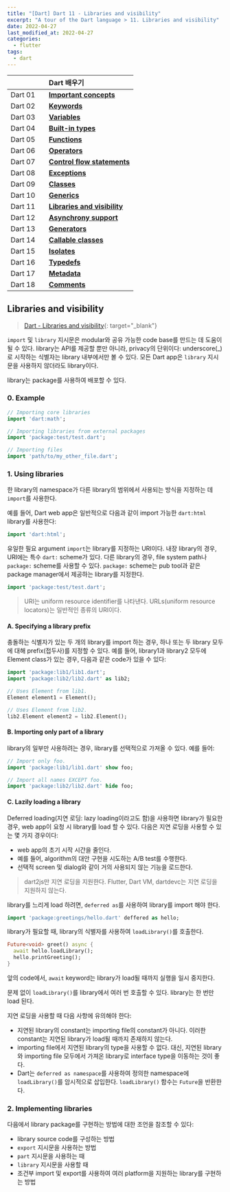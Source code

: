 ```yaml
---
title: "[Dart] Dart 11 - Libraries and visibility"
excerpt: "A tour of the Dart language > 11. Libraries and visibility"
date: 2022-04-27
last_modified_at: 2022-04-27
categories:
  - flutter
tags:
  - dart
---
```


|||Dart 배우기|
|:---:|:---:|:---|
|Dart 01||**[Important concepts](https://burningfalls.github.io/flutter/dart01-important-concepts/)**|
|Dart 02||**[Keywords](https://burningfalls.github.io/flutter/dart02-keywords/)**|
|Dart 03||**[Variables](https://burningfalls.github.io/flutter/dart03-variables/)**|
|Dart 04||**[Built-in types](https://burningfalls.github.io/flutter/dart04-built-in-types/)**|
|Dart 05||**[Functions](https://burningfalls.github.io/flutter/dart05-functions/)**|
|Dart 06||**[Operators](https://burningfalls.github.io/flutter/dart06-operators/)**|
|Dart 07||**[Control flow statements](https://burningfalls.github.io/flutter/dart07-control-flow-statements/)**|
|Dart 08||**[Exceptions](https://burningfalls.github.io/flutter/dart08-exceptions/)**|
|Dart 09||**[Classes](https://burningfalls.github.io/flutter/dart09-classes/)**|
|Dart 10||**[Generics](https://burningfalls.github.io/flutter/dart10-generics/)**|
|Dart 11||**[Libraries and visibility](https://burningfalls.github.io/flutter/dart11-libraries-and-visibility/)**|
|Dart 12||**[Asynchrony support](https://burningfalls.github.io/flutter/dart12-asynchrony-support/)**|
|Dart 13||**[Generators](https://burningfalls.github.io/flutter/dart13-generators/)**|
|Dart 14||**[Callable classes](https://burningfalls.github.io/flutter/dart14-callable-classes/)**|
|Dart 15||**[Isolates](https://burningfalls.github.io/flutter/dart15-isolates/)**|
|Dart 16||**[Typedefs](https://burningfalls.github.io/flutter/dart16-typedefs/)**|
|Dart 17||**[Metadata](https://burningfalls.github.io/flutter/dart17-metadata/)**|
|Dart 18||**[Comments](https://burningfalls.github.io/flutter/dart18-comments/)**|

## Libraries and visibility

> [Dart - Libraries and visibility](https://dart.dev/guides/language/language-tour#libraries-and-visibility){: target="_blank"}

`import` 및 `library` 지시문은 modular와 공유 가능한 code base를 만드는 데 도움이 될 수 있다. library는 API를 제공할 뿐만 아니라, privacy의 단위이다: underscore(_)로 시작하는 식별자는 library 내부에서만 볼 수 있다. 모든 Dart app은 `library` 지시문을 사용하지 않더라도 library이다.

library는 package를 사용하여 배포할 수 있다.

### 0. Example

```dart
// Importing core libraries
import 'dart:math';

// Importing libraries from external packages
import 'package:test/test.dart';

// Importing files
import 'path/to/my_other_file.dart';
```

### 1. Using libraries

한 library의 namespace가 다른 library의 범위에서 사용되는 방식을 지정하는 데 `import`를 사용한다.

예를 들어, Dart web app은 일반적으로 다음과 같이 import 가능한 `dart:html` library를 사용한다:

```dart
import 'dart:html';
```

유일한 필요 argument `import`는 library를 지정하는 URI이다. 내장 library의 경우, URI에는 특수  `dart:` scheme가 있다. 다른 library의 경우, file system path나 `package:` scheme를 사용할 수 있다. `package:` scheme는 pub tool과 같은 package manager에서 제공하는 library를 지정한다.

```dart
import 'package:test/test.dart';
```

> URI는 uniform resource identifier를 나타낸다. URLs(uniform resource locators)는 일반적인 종류의 URI이다.

#### A. Specifying a library prefix

충돌하는 식별자가 있는 두 개의 library를 import 하는 경우, 하나 또는 두 library 모두에 대해 prefix(접두사)를 지정할 수 있다. 예를 들어, library1과 library2 모두에 Element class가 있는 경우, 다음과 같은 code가 있을 수 있다:

```dart
import 'package:lib1/lib1.dart';
import 'package:lib2/lib2.dart' as lib2;

// Uses Element from lib1.
Element element1 = Element();

// Uses Element from lib2.
lib2.Element element2 = lib2.Element();
```

#### B. Importing only part of a library

library의 일부만 사용하려는 경우, library를 선택적으로 가져올 수 있다. 예를 들어:

```dart
// Import only foo.
import 'package:lib1/lib1.dart' show foo;

// Import all names EXCEPT foo.
import 'package:lib2/lib2.dart' hide foo;
```

#### C. Lazily loading a library

Deferred loading(지연 로딩: lazy loading이라고도 함)을 사용하면 library가 필요한 경우, web app이 요청 시 library를 load 할 수 있다. 다음은 지연 로딩을 사용할 수 있는 몇 가지 경우이다:

* web app의 초기 시작 시간을 줄인다.
* 예를 들어, algorithm의 대안 구현을 시도하는 A/B test를 수행한다.
* 선택적 screen 및 dialog와 같이 거의 사용되지 않는 기능을 로드한다.

> dart2js만 지연 로딩을 지원한다. Flutter, Dart VM, dartdevc는 지연 로딩을 지원하지 않는다.

library를 느리게 load 하려면, `deferred as`를 사용하여 library를 import 해야 한다.

```dart
import 'package:greetings/hello.dart' deffered as hello;
```

library가 필요할 때, library의 식별자를 사용하여 `loadLibrary()`를 호출한다.

```dart
Future<void> greet() async {
  await hello.loadLibrary();
  hello.printGreeting();
}
```

앞의 code에서, `await` keyword는 library가 load될 때까지 실행을 일시 중지한다.

문제 없이 `loadLibrary()`를 library에서 여러 번 호출할 수 있다. library는 한 번만 load 된다.

지연 로딩을 사용할 때 다음 사항에 유의해야 한다:

* 지연된 library의 constant는 importing file의 constant가 아니다. 이러한 constant는 지연된 library가 load될 때까지 존재하지 않는다.
* importing file에서 지연된 library의 type을 사용할 수 없다. 대신, 지연된 library와 importing file 모두에서 가져온 library로 interface type을 이동하는 것이 좋다.
* Dart는 `deferred as namespace`를 사용하여 정의한 namespace에 `loadLibrary()`를 암시적으로 삽입한다. `loadLibrary()` 함수는 `Future`을 반환한다.

### 2. Implementing libraries

다음에서 library package를 구현하는 방법에 대한 조언을 참조할 수 있다:

* library source code를 구성하는 방법
* `export` 지시문을 사용하는 방법
* `part` 지시문을 사용하는 때
* `library` 지시문을 사용할 때
* 조건부 import 및 export를 사용하여 여러 platform을 지원하는 library를 구현하는 방법